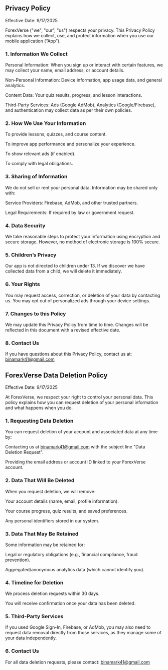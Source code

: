 ## Privacy Policy
Effective Date: 9/17/2025

ForexVerse ("we", "our", "us") respects your privacy. This Privacy Policy explains how we collect, use, and protect information when you use our mobile application (“App”).

### 1. Information We Collect
Personal Information: When you sign up or interact with certain features, we may collect your name, email address, or account details.

Non-Personal Information: Device information, app usage data, and general analytics.

Content Data: Your quiz results, progress, and lesson interactions.

Third-Party Services: Ads (Google AdMob), Analytics (Google/Firebase), and authentication may collect data as per their own policies.

### 2. How We Use Your Information
To provide lessons, quizzes, and course content.

To improve app performance and personalize your experience.

To show relevant ads (if enabled).

To comply with legal obligations.

### 3. Sharing of Information
We do not sell or rent your personal data. Information may be shared only with:

Service Providers: Firebase, AdMob, and other trusted partners.

Legal Requirements: If required by law or government request.

### 4. Data Security
We take reasonable steps to protect your information using encryption and secure storage. However, no method of electronic storage is 100% secure.

### 5. Children’s Privacy
Our app is not directed to children under 13. If we discover we have collected data from a child, we will delete it immediately.

### 6. Your Rights
You may request access, correction, or deletion of your data by contacting us.
You may opt out of personalized ads through your device settings.

### 7. Changes to this Policy
We may update this Privacy Policy from time to time. Changes will be reflected in this document with a revised effective date.

### 8. Contact Us
If you have questions about this Privacy Policy, contact us at: binamark41@gmail.com


## ForexVerse Data Deletion Policy
Effective Date: 9/17/2025

At ForexVerse, we respect your right to control your personal data. This policy explains how you can request deletion of your personal information and what happens when you do.

### 1. Requesting Data Deletion
You can request deletion of your account and associated data at any time by:

Contacting us at binamark41@gmail.com with the subject line "Data Deletion Request".

Providing the email address or account ID linked to your ForexVerse account.

### 2. Data That Will Be Deleted
When you request deletion, we will remove:

Your account details (name, email, profile information).

Your course progress, quiz results, and saved preferences.

Any personal identifiers stored in our system.

### 3. Data That May Be Retained
Some information may be retained for:

Legal or regulatory obligations (e.g., financial compliance, fraud prevention).

Aggregated/anonymous analytics data (which cannot identify you).

### 4. Timeline for Deletion
We process deletion requests within 30 days.

You will receive confirmation once your data has been deleted.

### 5. Third-Party Services
If you used Google Sign-In, Firebase, or AdMob, you may also need to request data removal directly from those services, as they manage some of your data independently.

### 6. Contact Us
For all data deletion requests, please contact: binamark41@gmail.com
